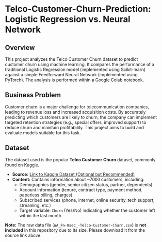 # Telco-Customer-Churn-Prediction: Logistic Regression vs. Neural Network

## Overview

This project analyzes the Telco Customer Churn dataset to predict customer churn using machine learning. It compares the performance of a traditional Logistic Regression model (implemented using Scikit-learn) against a simple Feedforward Neural Network (implemented using PyTorch). The analysis is performed within a Google Colab notebook.

## Business Problem

Customer churn is a major challenge for telecommunication companies, leading to revenue loss and increased acquisition costs. By accurately predicting which customers are likely to churn, the company can implement targeted retention strategies (e.g., special offers, improved support) to reduce churn and maintain profitability. This project aims to build and evaluate models suitable for this task.

## Dataset

The dataset used is the popular **Telco Customer Churn** dataset, commonly found on Kaggle.
*   **Source:** [Link to Kaggle Dataset (Optional but Recommended)](https://www.kaggle.com/datasets/blastchar/telco-customer-churn)
*   **Content:** Contains information about ~7000 customers, including:
    *   Demographics (gender, senior citizen status, partner, dependents)
    *   Account information (tenure, contract type, payment method, paperless billing, charges)
    *   Subscribed services (phone, internet, online security, tech support, streaming, etc.)
    *   Target variable: `Churn` (Yes/No) indicating whether the customer left within the last month.

**Note:** The raw data file (`WA_Fn-UseC_-Telco-Customer-Churn.csv`) is **not included** in this repository due to its size. Please download it from the source link above.
